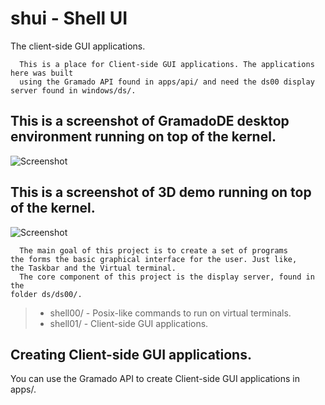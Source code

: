 # shui - Shell UI

The client-side GUI applications.

```
  This is a place for Client-side GUI applications. The applications here was built 
  using the Gramado API found in apps/api/ and need the ds00 display server found in windows/ds/.
```

## This is a screenshot of GramadoDE desktop environment running on top of the kernel.
![Screenshot](https://raw.githubusercontent.com/polard8/screenshots/main/gramado-8.png)

## This is a screenshot of 3D demo running on top of the kernel.
![Screenshot](https://raw.githubusercontent.com/polard8/screenshots/main/gramado-3.png)

```
  The main goal of this project is to create a set of programs 
the forms the basic graphical interface for the user. Just like,
the Taskbar and the Virtual terminal.
  The core component of this project is the display server, found in the
folder ds/ds00/.
```

> * shell00/ - Posix-like commands to run on virtual terminals.
> * shell01/ - Client-side GUI applications.

## Creating Client-side GUI applications.

You can use the Gramado API to create Client-side GUI applications in apps/.



